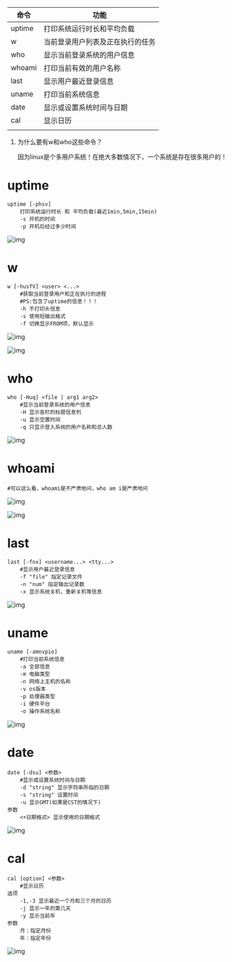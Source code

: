 | 命令   | 功能                             |
| ------ | -------------------------------- |
| uptime | 打印系统运行时长和平均负载       |
| w      | 当前登录用户列表及正在执行的任务 |
| who    | 显示当前登录系统的用户信息       |
| whoami | 打印当前有效的用户名称           |
| last   | 显示用户最近登录信息             |
| uname  | 打印当前系统信息                 |
| date   | 显示或设置系统时间与日期         |
| cal    | 显示日历                         |
|        |                                  |

1. 为什么要有w和who这些命令？

   因为linux是个多用户系统！在绝大多数情况下，一个系统是存在很多用户的！



# uptime

```shell
uptime [-phsv]
	打印系统运行时长 和 平均负载(最近1min,5min,15min)
	-s 开机的时间
	-p 开机后经过多少时间
```

![img](https://wx4.sinaimg.cn/mw690/005LasY6gy1gcug464lg9j31m009qn4s.jpg)



# w

```shell
w [-husfV] <user> <...>
	#获取当前登录用户和正在执行的进程
	#PS:包含了uptime的信息！！！
	-h 不打印头信息
	-s 使用短输出格式
	-f 切换显示FROM项，默认显示
```

![img](https://wx4.sinaimg.cn/mw690/005LasY6gy1gcugad1lelj31g6076tf7.jpg)

![img](https://wx3.sinaimg.cn/mw690/005LasY6gy1gcugakrgorj31jq0cggsz.jpg)



# who

```shell
who [-Huq] <file | arg1 arg2>
	#显示当前登录系统的用户信息
	-H 显示各栏的标题信息列
	-u 显示空置时间
	-q 只显示登入系统的用户名称和总人数
```

![img](https://wx4.sinaimg.cn/mw690/005LasY6gy1gcugf32kbsj315k0akwk4.jpg)



# whoami

```shell
#可以这么看，whoami是不严肃地问，who am i是严肃地问
```

![img](https://wx2.sinaimg.cn/mw690/005LasY6gy1gcughbobj5j30jm062dgh.jpg)

![img](https://wx1.sinaimg.cn/mw690/005LasY6gy1gcugjuuqf9j313i08ejv8.jpg)



# last

```shell
last [-fnx] <username...> <tty...>
	#显示用户最近登录信息
	-f "file" 指定记录文件
	-n "num" 指定输出记录数
	-x 显示系统关机，重新关机等信息
```

![img](https://wx3.sinaimg.cn/mw690/005LasY6gy1gcugo90h7tj31kg0guk7c.jpg)



# uname

```shell
uname [-amnvpio]
	#打印当前系统信息
	-a 全部信息
	-m 电脑类型
	-n 网络上主机的名称
	-v os版本
	-p 处理器类型
	-i 硬件平台
	-o 操作系统名称
```

![img](https://wx1.sinaimg.cn/mw690/005LasY6gy1gcugtk98c2j319g0buwgx.jpg)







# date

```shell
date [-dsu] <参数>
	#显示或设置系统时间与日期
	-d "string" 显示字符串所指的日期
	-s "string" 设置时间
	-u 显示GMT(如果是CST的情况下)
参数
	<+日期格式> 显示使用的日期格式
```

![img](https://wx4.sinaimg.cn/mw690/005LasY6gy1gcugz2k8d6j30r80byaby.jpg)





# cal

```shell
cal [option] <参数>
	#显示日历
选项
	-1,-3 显示最近一个月和三个月的日历
	-j 显示一年的第几天
	-y 显示当前年
参数
	月：指定月份
	年：指定年份
```

![img](https://wx2.sinaimg.cn/mw690/005LasY6gy1gcuh39dmrfj30oa0nidnu.jpg)


